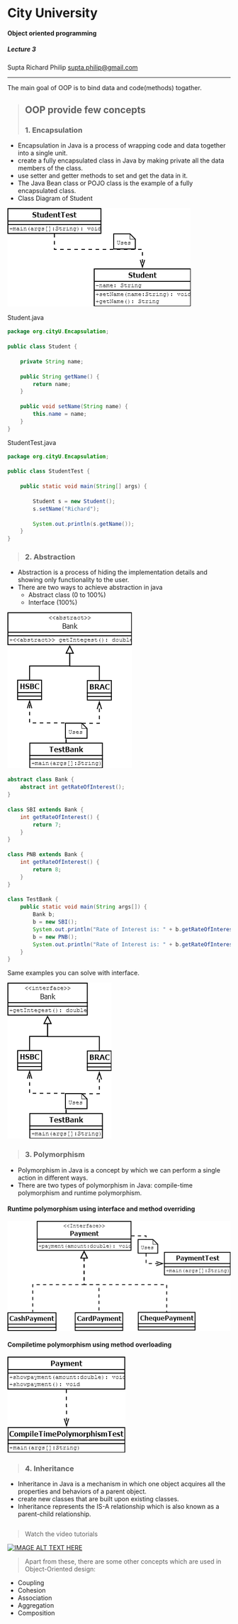 # City University
#### Object oriented programming
##### Lecture 3
Supta Richard Philip
supta.philip@gmail.com
****


The main goal of OOP is to bind data and code(methods) togather.

> ## OOP provide few concepts
> 
> ### 1.  Encapsulation

* Encapsulation in Java is a process of wrapping code and data together into a single unit.
* create a fully encapsulated class in Java by making private all the data members of the class. 
*  use setter and getter methods to set and get the data in it.
* The Java Bean class or POJO class is the example of a fully encapsulated class.
* Class Diagram of Student

![student class diagram](https://github.com/suptaphilip/Advance-Java-J2EE/raw/J2EE/Student-Class1.png)

Student.java
```java
package org.cityU.Encapsulation;

public class Student {
	
	private String name;

	public String getName() {
		return name;
	}

	public void setName(String name) {
		this.name = name;
	}
}

``` 
StudentTest.java

```java
package org.cityU.Encapsulation;

public class StudentTest {

	public static void main(String[] args) {

		Student s = new Student();
		s.setName("Richard");
		
		System.out.println(s.getName());
	}
}

```
> ### 2.   Abstraction
* Abstraction is a process of hiding the implementation details and showing only functionality to the user.
* There are two ways to achieve abstraction in java
	- Abstract class (0 to 100%)
	- Interface (100%)
	
![Abstaction class diagram](https://github.com/suptaphilip/Advance-Java-J2EE/raw/J2EE/Abstract2.png)	
	
```java
abstract class Bank {
	abstract int getRateOfInterest();
}

class SBI extends Bank {
	int getRateOfInterest() {
		return 7;
	}
}

class PNB extends Bank {
	int getRateOfInterest() {
		return 8;
	}
}

class TestBank {
	public static void main(String args[]) {
		Bank b;
		b = new SBI();
		System.out.println("Rate of Interest is: " + b.getRateOfInterest() + " %");
		b = new PNB();
		System.out.println("Rate of Interest is: " + b.getRateOfInterest() + " %");
	}
}
```
Same examples you can solve with interface.

![Abstaction using Interface](https://github.com/suptaphilip/Advance-Java-J2EE/raw/J2EE/Interface.png)	

> ### 3.   Polymorphism
* Polymorphism in Java is a concept by which we can perform a single action in different ways.
* There are two types of polymorphism in Java: compile-time polymorphism and runtime polymorphism.

#### Runtime polymorphism using interface and method overriding 

![Runtime Polymorphism using Interface](https://github.com/suptaphilip/Advance-Java-J2EE/raw/J2EE/RuntimePolymorphism.png)

#### Compiletime polymorphism using method overloading
![Compiletime Polymorphism using method overloading ](https://github.com/suptaphilip/Advance-Java-J2EE/raw/J2EE/CompileTimePolymorphism.png)
> ### 4.   Inheritance
* Inheritance in Java is a mechanism in which one object acquires all the properties and behaviors of a parent object.
* create new classes that are built upon existing classes.
* Inheritance represents the IS-A relationship which is also known as a parent-child relationship.

```java

```

> Watch the video tutorials

[![IMAGE ALT TEXT HERE](http://img.youtube.com/vi/4AjCAKZPCOM/1.jpg)](https://www.youtube.com/watch?v=4AjCAKZPCOM&list=PLzS3AYzXBoj88SIyxN_6LWh92S-_49tlJ)

> Apart from these, there are some other concepts which are used in Object-Oriented design:

* Coupling
* Cohesion
* Association
* Aggregation
* Composition
